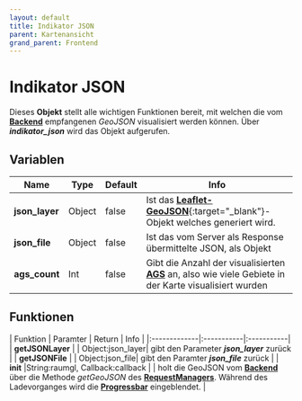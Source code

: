 ```yaml
---
layout: default
title: Indikator JSON
parent: Kartenansicht
grand_parent: Frontend
---
```

# Indikator JSON
Dieses **Objekt** stellt alle wichtigen Funktionen bereit, mit welchen die vom [**Backend**]({{site.baseurl}}/docs/backend) empfangenen _GeoJSON_ visualisiert werden können. Über **_indikator_json_** wird das Objekt aufgerufen.
## Variablen

| Name | Type | Default | Info |
|------|----------|------|-----|
| **json_layer** | Object | false | Ist das [**Leaflet-GeoJSON**](https://leafletjs.com/reference-1.4.0.html#geojson){:target="_blank"}-Objekt welches generiert wird.|
| **json_file** | Object | false | Ist das vom Server als Response übermittelte JSON, als Objekt |
| **ags_count** | Int | false | Gibt die Anzahl der visualisierten [**AGS**]() an, also wie viele Gebiete in der Karte visualisiert wurden |

## Funktionen

|  Funktion |  Paramter | Return | Info |
|:-------------|:-----------|:-----------|
| **getJSONLayer** | | Object:json_layer| gibt den Parameter **_json_layer_** zurück |
| **getJSONFile** | | Object:json_file| gibt den Paramter **_json_file_** zurück |
| **init** |String:raumgl, Callback:callback | | holt die GeoJSON vom [**Backend**]({{site.baseurl}}/docs/backend) über die Methode _getGeoJSON_ des [**RequestManagers**]({{site.baseurl}}/docs/frontend/request_manager). Während des Ladevorganges wird die [**Progressbar**]({{site.baseurl}}/docs/frontend/view/progressbar.html) eingeblendet. |